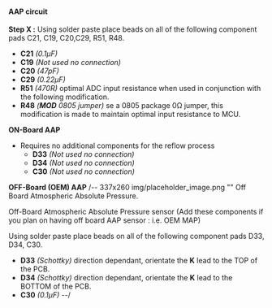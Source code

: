 #### AAP circuit ####
**Step X :**
Using solder paste place beads on all of the following component pads C21, C19, C20,C29, R51, R48.

- **C21** *(0.1µF)* 
- **C19** *(Not used no connection)*
- **C20** *(47pF)* 
- **C29** *(0.22µF)* 
- **R51** *(470R)* optimal ADC input resistance when used in conjunction with the following modification.	
- **R48** *(**MOD** 0805 jumper)* se a 0805 package 0&ohm; jumper, this modification is made to maintain optimal input resistance to MCU.

**ON-Board AAP**

- Requires no additional components for the reflow process
	- **D33** *(Not used no connection)*	
	- **D34** *(Not used no connection)*	
	- **C30** *(Not used no connection)*	

**OFF-Board (OEM) AAP**
/-- 337x260 img/placeholder_image.png "" Off Board Atmospheric Absolute Pressure.

Off-Board Atmospheric Absolute Pressure sensor (Add these components if you plan on having off board AAP sensor : i.e. OEM MAP)

Using solder paste place beads on all of the following component pads D33, D34, C30.

- **D33** *(Schottky)* direction dependant, orientate the **K** lead to the TOP of the PCB.
- **D34** *(Schottky)* direction dependant, orientate the **K** lead to the BOTTOM of the PCB.
- **C30** *(0.1µF)* 
--/

